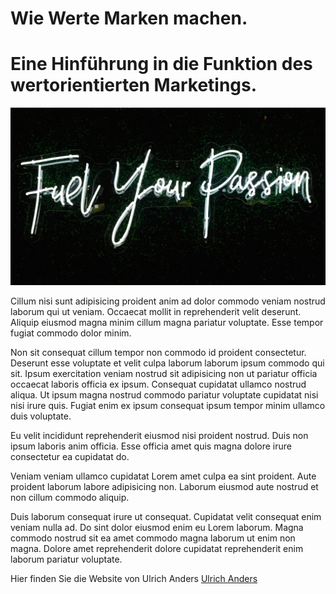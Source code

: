 # Wie Werte Marken machen.

# Eine Hinführung in die Funktion des wertorientierten Marketings.

![Marketing](03.jpg)

Cillum nisi sunt adipisicing proident anim ad dolor commodo veniam nostrud laborum qui ut veniam. Occaecat mollit in reprehenderit velit deserunt. Aliquip eiusmod magna minim cillum magna pariatur voluptate. Esse tempor fugiat commodo dolor minim.

Non sit consequat cillum tempor non commodo id proident consectetur. Deserunt esse voluptate et velit culpa laborum laborum ipsum commodo qui sit. Ipsum exercitation veniam nostrud sit adipisicing non ut pariatur officia occaecat laboris officia ex ipsum. Consequat cupidatat ullamco nostrud aliqua. Ut ipsum magna nostrud commodo pariatur voluptate cupidatat nisi nisi irure quis. Fugiat enim ex ipsum consequat ipsum tempor minim ullamco duis voluptate.

Eu velit incididunt reprehenderit eiusmod nisi proident nostrud. Duis non ipsum laboris anim officia. Esse officia amet quis magna dolore irure consectetur ea cupidatat do.

Veniam veniam ullamco cupidatat Lorem amet culpa ea sint proident. Aute proident laborum labore adipisicing non. Laborum eiusmod aute nostrud et non cillum commodo aliquip.

Duis laborum consequat irure ut consequat. Cupidatat velit consequat enim veniam nulla ad. Do sint dolor eiusmod enim eu Lorem laborum. Magna commodo nostrud sit ea amet commodo magna laborum ut enim non magna. Dolore amet reprehenderit dolore cupidatat reprehenderit enim laborum pariatur voluptate.

Hier finden Sie die Website von Ulrich Anders [Ulrich Anders](https://ulrich-anders.eu/)
